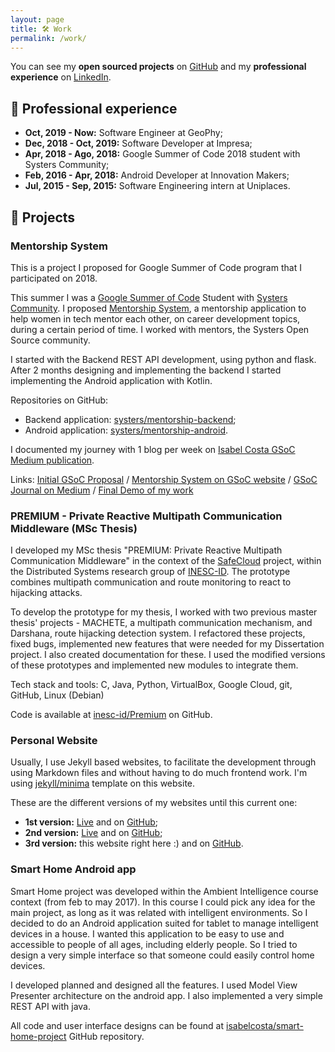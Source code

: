 ```yaml
---
layout: page
title: 🛠️ Work
permalink: /work/
---
```


You can see my **open sourced projects** on [GitHub](https://github.com/isabelcosta) and my **professional experience** on [LinkedIn](https://www.linkedin.com/in/isabelcmdcosta).

## 💼 Professional experience

- **Oct, 2019 - Now:** Software Engineer at GeoPhy;
- **Dec, 2018 - Oct, 2019:** Software Developer at Impresa;
- **Apr, 2018 - Ago, 2018:** Google Summer of Code 2018 student with Systers Community;
- **Feb, 2016 - Apr, 2018:** Android Developer at Innovation Makers;
- **Jul, 2015 - Sep, 2015:** Software Engineering intern at Uniplaces.

## 🚧 Projects

### Mentorship System

This is a project I proposed for Google Summer of Code program that I participated on 2018.

This summer I was a [Google Summer of Code](https://summerofcode.withgoogle.com) Student with [Systers Community](https://github.com/systers). I proposed [Mentorship System](https://summerofcode.withgoogle.com/archive/2018/projects/6592097335377920/), a mentorship application to help women in tech mentor each other, on career development topics, during a certain period of time. I worked with mentors, the Systers Open Source community.

I started with the Backend REST API development, using python and flask. After 2 months designing and implementing the backend I started implementing the Android application with Kotlin.

Repositories on GitHub:
- Backend application: [systers/mentorship-backend](https://github.com/systers/mentorship-backend);
- Android application: [systers/mentorship-android](https://github.com/systers/mentorship-android).

I documented my journey with 1 blog per week on [Isabel Costa GSoC Medium publication](https://medium.com/isabel-costa-gsoc). 

Links: [Initial GSoC Proposal]() / [Mentorship System on GSoC website](https://summerofcode.withgoogle.com/archive/2018/projects/6592097335377920/) / [GSoC Journal on Medium](https://medium.com/isabel-costa-gsoc) / [Final Demo of my work](https://www.youtube.com/watch?v=xRZrdR47R-w)


### PREMIUM - Private Reactive Multipath Communication Middleware (MSc Thesis)

I developed my MSc thesis "PREMIUM: Private Reactive Multipath Communication Middleware" in the context of the [SafeCloud](https://www.safecloud-project.eu/) project, within the Distributed Systems research group of [INESC-ID](https://www.inesc-id.pt/). The prototype combines multipath communication and route monitoring to react to hijacking attacks.

To develop the prototype for my thesis, I worked with two previous master thesis' projects - MACHETE, a multipath communication mechanism, and Darshana, route hijacking detection system. I refactored these projects, fixed bugs, implemented new features that were needed for my Dissertation project. I also created documentation for these.
I used the modified versions of these prototypes and implemented new modules to integrate them.

Tech stack and tools: C, Java, Python, VirtualBox, Google Cloud, git, GitHub, Linux (Debian)

Code is available at [inesc-id/Premium](https://github.com/inesc-id/Premium) on GitHub.

### Personal Website

Usually, I use Jekyll based websites, to facilitate the development through using Markdown files and without having to do much frontend work. I'm using [jekyll/minima](https://github.com/jekyll/minima) template on this website.

These are the different versions of my websites until this current one:
- **1st version:** [Live](http://isabelcosta.github.io/personal-website-first-version) and on [GitHub](http://github.com/isabelcosta/personal-website-first-version);
- **2nd version:** [Live](http://isabelcosta.github.io/personal-website-second-version) and on [GitHub](https://github.com/isabelcosta/personal-website-second-version);
- **3rd version:** this website right here :) and on [GitHub](https://github.com/isabelcosta/isabelcosta.github.io).

### Smart Home Android app

Smart Home project was developed within the Ambient Intelligence course context (from feb to may 2017). In this course I could pick any idea for the main project, as long as it was related with intelligent environments. So I decided to do an Android application suited for tablet to manage intelligent devices in a house. I wanted this application to be easy to use and accessible to people of all ages, including elderly people. So I tried to design a very simple interface so that someone could easily control home devices.

I developed planned and designed all the features. I used Model View Presenter architecture on the android app. I also implemented a very simple REST API with java.

All code and user interface designs can be found at [isabelcosta/smart-home-project](https://github.com/isabelcosta/smart-home-project) GitHub repository.
